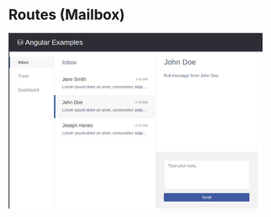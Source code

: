 # Routes (Mailbox)

![](https://raw.githubusercontent.com/varyanik/angular-examples/master/06%20-%20routes/img/screenshot.png)